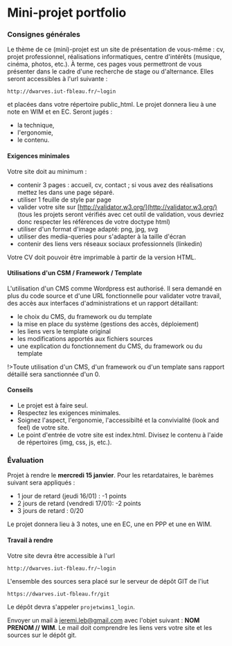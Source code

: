 <h1> Mini-projet portfolio </h1>

### Consignes générales

Le thème de ce (mini)-projet est un site de présentation de vous-même : cv, projet professionnel, réalisations informatiques, centre d'intérêts (musique, cinéma, photos, etc.). À terme, ces pages vous permettront de vous présenter dans le cadre d'une recherche de stage ou d'alternance.
Elles seront accessibles à l'url suivante :

```
http://dwarves.iut-fbleau.fr/~login
```
et placées dans votre répertoire public_html.
Le projet donnera lieu à une note en WIM et en EC. Seront jugés :
- la technique,
- l'ergonomie,
- le contenu.

#### Exigences minimales

Votre site doit au minimum : 
 - contenir 3 pages : accueil, cv, contact ; si vous avez des réalisations mettez les dans une page séparé. 
 - utiliser 1 feuille de style par page
 - valider votre site sur [http://validator.w3.org/](http://validator.w3.org/) (tous les projets seront vérifiés avec cet outil de validation, vous devriez donc respecter les références de votre doctype html)
 - utiliser d'un format d'image adapté: png, jpg, svg
 - utiliser des media-queries pour s'adapter à la taille d'écran
 - contenir des liens vers réseaux sociaux professionnels (linkedin)

Votre CV doit pouvoir être imprimable à partir de la version HTML. 

#### Utilisations d'un CSM / Framework / Template

L'utilisation d'un CMS comme Wordpress est authorisé. Il sera demandé en plus du code source et d'une URL fonctionnelle pour validater votre travail, des accès aux interfaces d'administrations et un rapport détaillant:
 - le choix du CMS, du framework ou du template
 - la mise en place du système (gestions des accès, déploiement)
 - les liens vers le template original
 - les modifications apportés aux fichiers sources
 - une explication du fonctionnement du CMS, du framework ou du template

!>Toute utilisation d'un CMS, d'un framework ou d'un template sans rapport détaillé sera sanctionnée d'un 0.

#### Conseils

- Le projet est à faire seul.
- Respectez les exigences minimales.
- Soignez l'aspect, l'ergonomie, l'accessibilté et la convivialité (look and feel) de votre site.
- Le point d'entrée de votre site est index.html. Divisez le contenu à l'aide de répertoires (img, css, js, etc.).

### Évaluation

Projet à rendre le **mercredi 15 janvier**. Pour les retardataires, le barèmes suivant sera appliqués : 
 - 1 jour de retard (jeudi 16/01) : -1 points
 - 2 jours de retard (vendredi 17/01): -2 points
 - 3 jours de retard : 0/20

Le projet donnera lieu à 3 notes, une en EC, une en PPP et une en WIM.

#### Travail à rendre 

Votre site devra être accessible à l'url
```
http://dwarves.iut-fbleau.fr/~login
```
L'ensemble des sources sera placé sur le serveur de dépôt GIT de l'iut
```
https://dwarves.iut-fbleau.fr/git
```
Le dépôt devra s'appeler `projetwims1_login`.


Envoyer un mail à jeremi.leb@gmail.com avec l'objet suivant : **NOM PRENOM // WIM**. Le mail doit comprendre les liens vers votre site et les sources sur le dépôt git. 